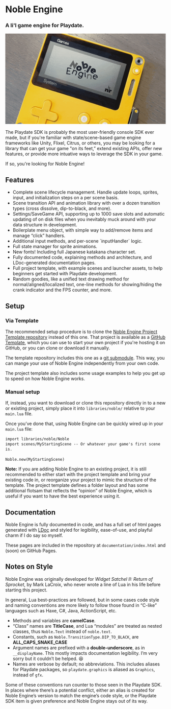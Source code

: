 Noble Engine
============
### A li'l game engine for Playdate.

![](README.gif)

The Playdate SDK is probably the most user-friendly console SDK ever made, but if you're familiar with state/scene-based game engine frameworks like Unity, Flixel, Citrus, or others, you may be looking for a library that can get your game "on its feet,” extend existing APIs, offer new features, or provide more intuative ways to leverage the SDK in your game.

If so, you're looking for Noble Engine!

Features
--------
-   Complete scene lifecycle management. Handle update loops, sprites, input, and initialization steps on a per scene basis.
-   Scene transition API and animation library with over a dozen transition types (cross dissolve, dip-to-black, and more).
-   Settings/SaveGame API, supporting up to 1000 save slots and automatic updating of on disk files when you inevitably muck around with your data structure in development.
-   Boilerplate menu object, with simple way to add/remove items and manage “click” handlers.
-   Additional input methods, and per-scene \`inputHandler\` logic.
-   Full state manager for sprite animations.
-   New fonts! Including full Japanese katakana character set.
-   Fully documented code, explaining methods and architecture, and LDoc-generated documentation pages.
-   Full project template, with example scenes and launcher assets, to help beginners get started with Playdate development.
-   Random goodies, like a unified text drawing method for normal/aligned/localized text, one-line methods for showing/hiding the crank indicator and the FPS counter, and more.

Setup
-----

### Via Template
The recommended setup procedure is to clone the [Noble Engine Project Template repository](https://github.com/NobleRobot/NobleEngine-ProjectTemplate) instead of this one. That project is available as a [GitHub Template](https://github.blog/2019-06-06-generate-new-repositories-with-repository-templates/), which you can use to start your own project if you're hosting it on GitHub, or you can clone or download it manually.

The template repository includes this one as a [git submodule](https://www.atlassian.com/git/tutorials/git-submodule). This way, you can mange your use of Noble Engine independently from your own code.

The project template also includes some usage examples to help you get up to speed on how Noble Engine works.

### Manual setup
If, instead, you want to download or clone this repository directly in to a new or existing project, simply place it into `libraries/noble/` relative to your `main.lua` file.

Once you’ve done that, using Noble Engine can be quickly wired up in your `main.lua` file:

~~~~~~~~~~~~~~~~~~~~~~~~~~~~~~~~~~~~~~~~~~~~~~~~~~~~~~~~~~~~~~~~~~~~~~~~~~~~~~~~
import libraries/noble/Noble
import scenes/MyStartingScene -- Or whatever your game's first scene is.

Noble.new(MyStartingScene)
~~~~~~~~~~~~~~~~~~~~~~~~~~~~~~~~~~~~~~~~~~~~~~~~~~~~~~~~~~~~~~~~~~~~~~~~~~~~~~~~

**Note:** If you are adding Noble Engine to an existing project, it is still recommended to either start with the project template and bring your existing code in, or reorganize your project to mimic the structure of the template. The project template defines a folder layout and has some additional flotsam that reflects the “opinion” of Noble Engine, which is useful if you want to have the best experience using it.

Documentation
-------------
Noble Engine is fully documented in code, and has a full set of html pages generated with [LDoc](https://github.com/lunarmodules/LDoc) and styled for legibility, ease-of-use, and playful charm if I do say so myself.

These pages are included in the repository at `documentation/index.html` and (soon) on GitHub Pages.

Notes on Style
--------------
Noble Engine was originally developed for _Widget Satchel II: Return of Sprocket_, by Mark LaCroix, who never wrote a line of Lua in his life before starting this project.

In general, Lua best-practices are followed, but in some cases code style and naming conventions are more likely to follow those found in “C-like” languages such as Haxe, C\#, Java, ActionScript, etc.

-   Methods and variables are **camelCase**.
-   “Class” names are **TitleCase**, and Lua “modules” are treated as nested classes, thus `Noble.Text` instead of `noble.text`.
-   Constants, such as `Noble.TransitionType.DIP_TO_BLACK`, are **ALL_CAPS_SNAKE_CASE**
-   Argument names are prefixed with a **double-underscore**, as in `__displayName`. This mostly impacts documentation legibility. I’m very sorry but it couldn’t be helped. 😆
-   Names are verbose by default; no abbreviations. This includes aliases for Playdate packages, so `playdate.graphics` is aliased as `Graphics`, instead of `gfx`.

Some of these conventions run counter to those seen in the Playdate SDK. In places where there’s a potential conflict, either an alias is created for Noble Engine’s version to match the engine’s code style, or the Playdate SDK item is given preference and Noble Engine stays out of its way.
